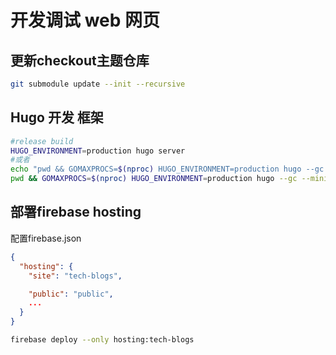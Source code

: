 # 开发调试 web 网页

## 更新checkout主题仓库

```bash
git submodule update --init --recursive
```

## Hugo 开发 框架

```bash
#release build
HUGO_ENVIRONMENT=production hugo server
#或者
echo "pwd && GOMAXPROCS=$(nproc) HUGO_ENVIRONMENT=production hugo --gc --minify --templateMetrics --templateMetricsHints"
pwd && GOMAXPROCS=$(nproc) HUGO_ENVIRONMENT=production hugo --gc --minify --templateMetrics --templateMetricsHints
```

## 部署firebase hosting
配置firebase.json

```json
{
  "hosting": {
    "site": "tech-blogs",

    "public": "public",
    ...
  }
}
```
```bash
firebase deploy --only hosting:tech-blogs
```